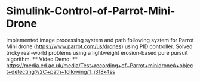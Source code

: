 # Simulink-Control-of-Parrot-Mini-Drone

Implemented image processing system and path following system for Parrot Mini drone (https://www.parrot.com/us/drones) using PID controller. Solved tricky real-world problems
using a lightweight erosion-based pure pursuit algorithm. 
** Video Demo: ** https://media.ed.ac.uk/media/Test+recording+of+Parrot+minidroneA+object+detecting%2C+path+following/1_j318k4ss
